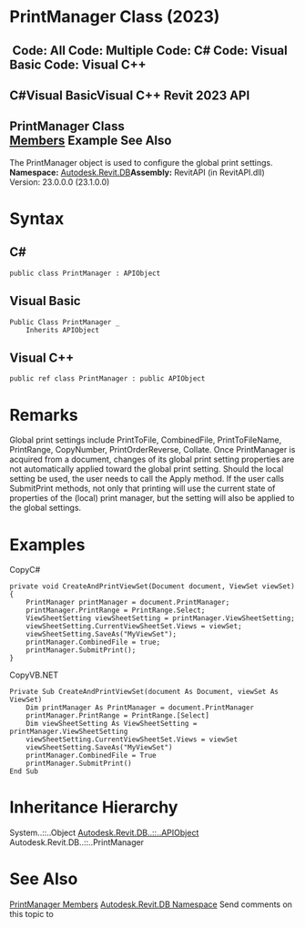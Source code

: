 # PrintManager Class (2023)

﻿
 Code: All Code: Multiple Code: C# Code: Visual Basic Code: Visual C++   
---  
C#Visual BasicVisual C++
Revit 2023 API  
---  
PrintManager Class  
[Members](81f215a5-8124-ebfc-c637-463f46f80937.md "PrintManager Members") Example See Also  
---  
The PrintManager object is used to configure the global print settings.
**Namespace:** [Autodesk.Revit.DB](87546ba7-461b-c646-cbb1-2cb8f5bff8b2.md "Autodesk.Revit.DB Namespace")**Assembly:** RevitAPI (in RevitAPI.dll) Version: 23.0.0.0 (23.1.0.0)
# Syntax
C#  
---  
```text
public class PrintManager : APIObject
```
  
Visual Basic  
---  
```text
Public Class PrintManager _
	Inherits APIObject
```
  
Visual C++  
---  
```text
public ref class PrintManager : public APIObject
```
  
# Remarks
Global print settings include PrintToFile, CombinedFile, PrintToFileName, PrintRange, CopyNumber, PrintOrderReverse, Collate. Once PrintManager is acquired from a document, changes of its global print setting properties are not automatically applied toward the global print setting. Should the local setting be used, the user needs to call the Apply method. If the user calls SubmitPrint methods, not only that printing will use the current state of properties of the (local) print manager, but the setting will also be applied to the global settings. 
# Examples
CopyC#
```text
private void CreateAndPrintViewSet(Document document, ViewSet viewSet)
{
    PrintManager printManager = document.PrintManager;
    printManager.PrintRange = PrintRange.Select;
    ViewSheetSetting viewSheetSetting = printManager.ViewSheetSetting;
    viewSheetSetting.CurrentViewSheetSet.Views = viewSet;
    viewSheetSetting.SaveAs("MyViewSet");
    printManager.CombinedFile = true;
    printManager.SubmitPrint();
}
```

CopyVB.NET
```text
Private Sub CreateAndPrintViewSet(document As Document, viewSet As ViewSet)
    Dim printManager As PrintManager = document.PrintManager
    printManager.PrintRange = PrintRange.[Select]
    Dim viewSheetSetting As ViewSheetSetting = printManager.ViewSheetSetting
    viewSheetSetting.CurrentViewSheetSet.Views = viewSet
    viewSheetSetting.SaveAs("MyViewSet")
    printManager.CombinedFile = True
    printManager.SubmitPrint()
End Sub
```

# Inheritance Hierarchy
System..::..Object [Autodesk.Revit.DB..::..APIObject](beb86ef5-39ad-3f0d-0cd9-0c929387a2bb.md "APIObject Class") Autodesk.Revit.DB..::..PrintManager
# See Also
[PrintManager Members](81f215a5-8124-ebfc-c637-463f46f80937.md "PrintManager Members")
[Autodesk.Revit.DB Namespace](87546ba7-461b-c646-cbb1-2cb8f5bff8b2.md "Autodesk.Revit.DB Namespace")
Send comments on this topic to 